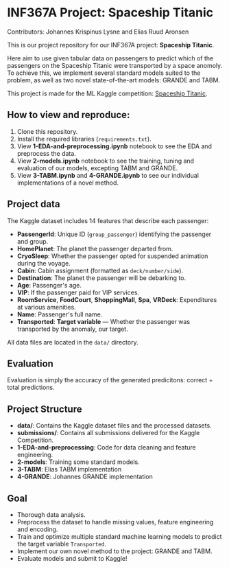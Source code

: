 # INF367A Project: Spaceship Titanic
Contributors: Johannes Krispinus Lysne and Elias Ruud Aronsen

This is our project repository for our INF367A project: **Spaceship Titanic**.

Here aim to use given tabular data on passengers to predict which of the passengers on the Spaceship Titanic were transported by a space anomoly. To achieve this, we implement several standard models suited to the problem, as well as two novel state-of-the-art models: GRANDE and TABM.


This project is made for the ML Kaggle competition: [Spaceship Titanic](https://www.kaggle.com/competitions/spaceship-titanic/).


## How to view and reproduce:

1. Clone this repository.
2. Install the required libraries (`requirements.txt`).
3. View **1-EDA-and-preprocessing.ipynb** notebook to see the EDA and preprocess the data.
4. View **2-models.ipynb** notebook to see the training, tuning and evaluation of our models, excepting TABM and GRANDE.
5. View **3-TABM.ipynb** and **4-GRANDE.ipynb** to see our individual implementations of a novel method.


## Project data

The Kaggle dataset includes 14 features that describe each passenger:

- **PassengerId**: Unique ID (`group_passenger`) identifying the passenger and group.
- **HomePlanet**: The planet the passenger departed from.
- **CryoSleep**: Whether the passenger opted for suspended animation during the voyage.
- **Cabin**: Cabin assignment (formatted as `deck/number/side`).
- **Destination**: The planet the passenger will be debarking to.
- **Age**: Passenger's age.
- **VIP**: If the passenger paid for VIP services.
- **RoomService**, **FoodCourt**, **ShoppingMall**, **Spa**, **VRDeck**: Expenditures at various amenities.
- **Name**: Passenger's full name.
- **Transported**: **Target variable** — Whether the passenger was transported by the anomaly, our target.

All data files are located in the `data/` directory.


## Evaluation
Evaluation is simply the accuracy of the generated predicitons: correct ÷ total predictions.


## Project Structure

- **data/**: Contains the Kaggle dataset files and the processed datasets.
- **submissions/**: Contains all submissions delivered for the Kaggle Competition.
- **1-EDA-and-preprocessing**: Code for data cleaning and feature engineering.
- **2-models**: Training some standard models.
- **3-TABM**: Elias TABM implementation
- **4-GRANDE**: Johannes GRANDE implementation


## Goal
- Thorough data analysis.
- Preprocess the dataset to handle missing values, feature engineering and encoding.
- Train and optimize multiple standard machine learning models to predict the target variable `Transported`.
- Implement our own novel method to the project: GRANDE and TABM.
- Evaluate models and submit to Kaggle!
